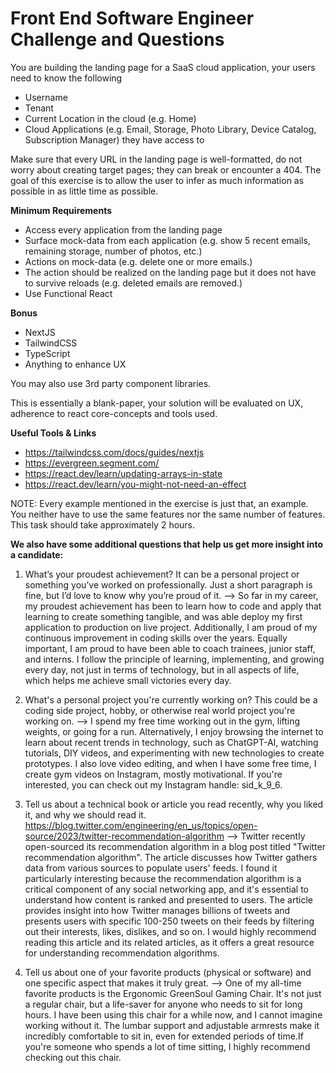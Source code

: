 # Front End Software Engineer Challenge and Questions

You are building the landing page for a SaaS cloud application, your users need to know the following
- Username
- Tenant
- Current Location in the cloud (e.g. Home)
- Cloud Applications (e.g. Email, Storage, Photo Library, Device Catalog, Subscription Manager) they have access to


Make sure that every URL in the landing page is well-formatted, do not worry about creating target pages; they can break or encounter a 404. The goal of this exercise is to allow the user to infer as much information as possible in as little time as possible.

**Minimum Requirements**
- Access every application from the landing page
- Surface mock-data from each application (e.g. show 5 recent emails, remaining storage, number of photos, etc.)
- Actions on mock-data (e.g. delete one or more emails.)
- The action should be realized on the landing page but it does not have to survive reloads (e.g. deleted emails are removed.)
- Use Functional React

**Bonus**
- NextJS
- TailwindCSS
- TypeScript
- Anything to enhance UX


You may also use 3rd party component libraries.


This is essentially a blank-paper, your solution will be evaluated on UX, adherence to react core-concepts and tools used.

**Useful Tools & Links**
- https://tailwindcss.com/docs/guides/nextjs
- https://evergreen.segment.com/
- https://react.dev/learn/updating-arrays-in-state
- https://react.dev/learn/you-might-not-need-an-effect

NOTE: Every example mentioned in the exercise is just that, an example. You neither have to use the same features nor the same number of features. This task should take approximately 2 hours.


**We also have some additional questions that help us get more insight into a candidate:**

1. What’s your proudest achievement? It can be a personal project or something
   you’ve worked on professionally. Just a short paragraph is fine, but I’d
   love to know why you’re proud of it.
--> So far in my career, my proudest achievement has been to learn how to code and apply that learning to create something tangible, and was able deploy my first application to production on live project. Additionally, I am proud of my continuous improvement in coding skills over the years. Equally important, I am proud to have been able to coach trainees, junior staff, and interns. I follow the principle of learning, implementing, and growing every day, not just in terms of technology, but in all aspects of life, which helps me achieve small victories every day.

1. What's a personal project you're currently working on? This could be a
   coding side project, hobby, or otherwise real world project you're working
   on.
--> I spend my free time working out in the gym, lifting weights, or going for a run. Alternatively, I enjoy browsing the internet to learn about recent trends in technology, such as ChatGPT-AI, watching tutorials, DIY videos, and experimenting with new technologies to create prototypes. I also love video editing, and when I have some free time, I create gym videos on Instagram, mostly motivational. If you're interested, you can check out my Instagram handle: sid_k_9_6.

1. Tell us about a technical book or article you read recently, why you liked
   it, and why we should read it.
   <https://blog.twitter.com/engineering/en_us/topics/open-source/2023/twitter-recommendation-algorithm>
--> Twitter recently open-sourced its recommendation algorithm in a blog post titled "Twitter recommendation algorithm". The article discusses how Twitter gathers data from various sources to populate users' feeds. I found it particularly interesting because the recommendation algorithm is a critical component of any social networking app, and it's essential to understand how content is ranked and presented to users. The article provides insight into how Twitter manages billions of tweets and presents users with specific 100-250 tweets on their feeds by filtering out their interests, likes, dislikes, and so on. I would highly recommend reading this article and its related articles, as it offers a great resource for understanding recommendation algorithms.

1. Tell us about one of your favorite products (physical or software) and one
   specific aspect that makes it truly great.
-->  One of my all-time favorite products is the Ergonomic GreenSoul Gaming Chair. It's not just a regular chair, but a life-saver for anyone who needs to sit for long hours. I have been using this chair for a while now, and I cannot imagine working without it. The lumbar support and adjustable armrests make it incredibly comfortable to sit in, even for extended periods of time.If you're someone who spends a lot of time sitting, I highly recommend checking out this chair.
